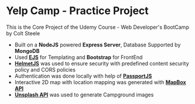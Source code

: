 # Yelp Camp - Practice Project
This is the Core Project of the Udemy Course - Web Developer's BootCamp by Colt Steele

- Built on a **NodeJS** powered **Express Server**, Database Supported by **MongoDB**
- Used **[EJS](https://ejs.co/#docs)** for Templating and **Bootstrap** for FrontEnd
- **[HelmetJS](https://helmetjs.github.io/)** was used to ensure security with predefined content security policy and CORS policies 
- Authentication was done locally with help of **[PassportJS](https://www.passportjs.org/docs/)**
- Interactive 2D map with location mapping was generated with **[MapBox API](https://docs.mapbox.com/api/overview/)**
- **[Unsplash API](https://unsplash.com/documentation)** was used to generate Campground images
